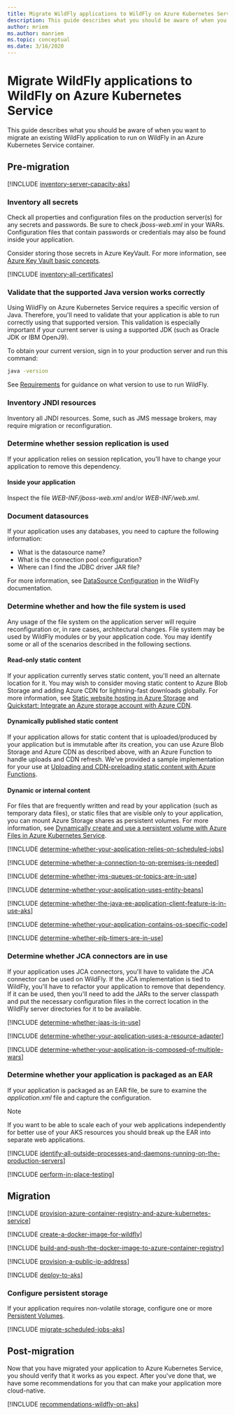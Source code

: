```yaml
---
title: Migrate WildFly applications to WildFly on Azure Kubernetes Service
description: This guide describes what you should be aware of when you want to migrate an existing WildFly application to run on WildFly in an Azure Kubernetes Service container.
author: mriem
ms.author: manriem
ms.topic: conceptual
ms.date: 3/16/2020
---
```


# Migrate WildFly applications to WildFly on Azure Kubernetes Service

This guide describes what you should be aware of when you want to migrate an existing WildFly application to run on WildFly in an Azure Kubernetes Service container.

## Pre-migration

[!INCLUDE [inventory-server-capacity-aks](includes/migration/inventory-server-capacity-aks.md)]

### Inventory all secrets

Check all properties and configuration files on the production server(s) for any secrets and passwords. Be sure to check *jboss-web.xml* in your WARs. Configuration files that contain passwords or credentials may also be found inside your application.

Consider storing those secrets in Azure KeyVault. For more information, see [Azure Key Vault basic concepts](/azure/key-vault/basic-concepts).

[!INCLUDE [inventory-all-certificates](includes/migration/inventory-all-certificates.md)]

### Validate that the supported Java version works correctly

Using WildFly on Azure Kubernetes Service requires a specific version of Java. Therefore, you'll need to validate that your application is able to run correctly using that supported version. This validation is especially important if your current server is using a supported JDK (such as Oracle JDK or IBM OpenJ9).

To obtain your current version, sign in to your production server and run this command:

```bash
java -version
```

See [Requirements](http://docs.wildfly.org/19/Getting_Started_Guide.html#requirements) for guidance on what version to use to run WildFly.

### Inventory JNDI resources

Inventory all JNDI resources. Some, such as JMS message brokers, may require migration or reconfiguration.

### Determine whether session replication is used

If your application relies on session replication, you'll have to change your application to remove this dependency.

#### Inside your application

Inspect the file *WEB-INF/jboss-web.xml* and/or *WEB-INF/web.xml*.

### Document datasources

If your application uses any databases, you need to capture the following information:

* What is the datasource name?
* What is the connection pool configuration?
* Where can I find the JDBC driver JAR file?

For more information, see [DataSource Configuration](http://docs.wildfly.org/19/Admin_Guide.html#DataSource) in the WildFly documentation.

### Determine whether and how the file system is used

Any usage of the file system on the application server will require reconfiguration or, in rare cases, architectural changes. File system may be used by WildFly modules or by your application code. You may identify some or all of the scenarios described in the following sections.

#### Read-only static content

If your application currently serves static content, you'll need an alternate location for it. You may wish to consider moving static content to Azure Blob Storage and adding Azure CDN for lightning-fast downloads globally. For more information, see [Static website hosting in Azure Storage](/azure/storage/blobs/storage-blob-static-website) and [Quickstart: Integrate an Azure storage account with Azure CDN](/azure/cdn/cdn-create-a-storage-account-with-cdn).

#### Dynamically published static content

If your application allows for static content that is uploaded/produced by your application but is immutable after its creation, you can use Azure Blob Storage and Azure CDN as described above, with an Azure Function to handle uploads and CDN refresh. We've provided a sample implementation for your use at [Uploading and CDN-preloading static content with Azure Functions](https://github.com/Azure-Samples/functions-java-push-static-contents-to-cdn).

#### Dynamic or internal content

For files that are frequently written and read by your application (such as temporary data files), or static files that are visible only to your application, you can mount Azure Storage shares as persistent volumes. For more information, see [Dynamically create and use a persistent volume with Azure Files in Azure Kubernetes Service](/azure/aks/azure-files-dynamic-pv).

[!INCLUDE [determine-whether-your-application-relies-on-scheduled-jobs](includes/migration/determine-whether-your-application-relies-on-scheduled-jobs.md)]

[!INCLUDE [determine-whether-a-connection-to-on-premises-is-needed](includes/migration/determine-whether-a-connection-to-on-premises-is-needed.md)]

[!INCLUDE [determine-whether-jms-queues-or-topics-are-in-use](includes/migration/determine-whether-jms-queues-or-topics-are-in-use.md)]

[!INCLUDE [determine-whether-your-application-uses-entity-beans](includes/migration/determine-whether-your-application-uses-entity-beans.md)]

[!INCLUDE [determine-whether-the-java-ee-application-client-feature-is-in-use-aks](includes/migration/determine-whether-the-java-ee-application-client-feature-is-in-use-aks.md)]

[!INCLUDE [determine-whether-your-application-contains-os-specific-code](includes/migration/determine-whether-your-application-contains-os-specific-code.md)]

[!INCLUDE [determine-whether-ejb-timers-are-in-use](includes/migration/determine-whether-ejb-timers-are-in-use.md)]

### Determine whether JCA connectors are in use

If your application uses JCA connectors, you'll have to validate the JCA connector can be used on WildFly. If the JCA implementation is tied to WildFly, you'll have to refactor your application to remove that dependency. If it can be used, then you'll need to add the JARs to the server classpath and put the necessary configuration files in the correct location in the WildFly server directories for it to be available.

[!INCLUDE [determine-whether-jaas-is-in-use](includes/migration/determine-whether-jaas-is-in-use.md)]

[!INCLUDE [determine-whether-your-application-uses-a-resource-adapter](includes/migration/determine-whether-your-application-uses-a-resource-adapter.md)]

[!INCLUDE [determine-whether-your-application-is-composed-of-multiple-wars](includes/migration/determine-whether-your-application-is-composed-of-multiple-wars.md)]

### Determine whether your application is packaged as an EAR

If your application is packaged as an EAR file, be sure to examine the *application.xml* file and capture the configuration.

> [!NOTE]
> If you want to be able to scale each of your web applications independently for better use of your AKS resources you should break up the EAR into separate web applications.

[!INCLUDE [identify-all-outside-processes-and-daemons-running-on-the-production-servers](includes/migration/identify-all-outside-processes-and-daemons-running-on-the-production-servers.md)]

[!INCLUDE [perform-in-place-testing](includes/migration/perform-in-place-testing.md)]

## Migration

[!INCLUDE [provision-azure-container-registry-and-azure-kubernetes-service](includes/migration/provision-azure-container-registry-and-azure-kubernetes-service.md)]

[!INCLUDE [create-a-docker-image-for-wildfly](includes/migration/create-a-docker-image-for-wildfly.md)]

[!INCLUDE [build-and-push-the-docker-image-to-azure-container-registry](includes/migration/build-and-push-the-docker-image-to-azure-container-registry.md)]

[!INCLUDE [provision-a-public-ip-address](includes/migration/provision-a-public-ip-address.md)]

[!INCLUDE [deploy-to-aks](includes/migration/deploy-to-aks.md)]

### Configure persistent storage

If your application requires non-volatile storage, configure one or more [Persistent Volumes](/azure/aks/azure-disks-dynamic-pv).

[!INCLUDE [migrate-scheduled-jobs-aks](includes/migration/migrate-scheduled-jobs-aks.md)]

## Post-migration

Now that you have migrated your application to Azure Kubernetes Service, you should verify that it works as you expect. After you've done that, we have some recommendations for you that can make your application more cloud-native.

[!INCLUDE [recommendations-wildfly-on-aks](includes/migration/recommendations-wildfly-on-aks.md)]
